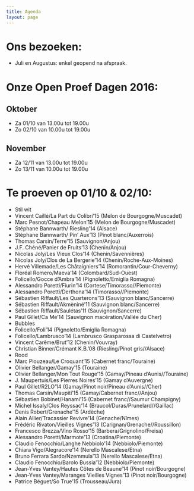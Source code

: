 ```yaml
---
title: Agenda
layout: page
---
```


Ons bezoeken:
============
* Juli en Augustus: enkel geopend na afspraak.

Onze Open Proef Dagen 2016:
===========================

Oktober
-------
* Za 01/10 van 13.00u tot 19.00u
* Zo 02/10 van 10.00u tot 19.00u

November
--------
* Za 12/11 van 13.00u tot 19.00u
* Zo 13/11 van 10.00u tot 19.00u

Te proeven op 01/10 & 02/10:
============================
* Stil wit
* Vincent Caillé/La Part du Colibri’15 (Melon de Bourgogne/Muscadet)
* Marc Pesnot/Chapeau Melon’15 (Melon de Bourgogne/Muscadet)
* Stéphane Bannwarth/ Riesling’14 (Alsace)
* Stéphane Bannwarth/ Pin’ Aux’13 (Pinot blanc/Auxerrois)
* Thomas Carsin/Terre’15 (Sauvignon/Anjou)
* J.F. Chéné/Panier de Fruits’13 (Chenin/Anjou)
* Nicolas Joly/Les Vieux Clos’14 (Chenin/Savennières)
* Nicolas Joly/Clos de La Bergerie’14 (Chenin/Roche-Aux-Moines)
* Hervé Villemade/Les Châtaigniers’14 (Romorantin/Cour-Cheverny)
* Floréal Romero/Maeva’14 (Colombard/Sud-Ouest)
* Folicello/Gocce d’Ambra’14 (Pignoletto/Emiglia Romagna)
* Alessandro Poretti/Fiurin’14 (Cortese/Timorasso//Piemonte)
* Alessandro Poretti/Derthona’14 (Timorasso//Piemonte)
* Sébastien Riffault/Les Quarterons’13 (Sauvignon blanc/Sancerre)
* Sébastien Riffault/Akmèniné’11 (Sauvignon blanc/Sancerre)
* Sébastien Riffault/Saulétas’11 (Sauvignon/Sancerre)
* Paul Gillet/Ca Me’14 (Sauvignon macération/Vallée du Cher)
* Bubbles
* Folicello/Foli’14 (Pignoletto/Emiglia Romagna)
* Folicello/Lambrusco’14 (Lambrusco Grasparossa di Castelvetro)
* Vincent Carême/Brut’12 (Chenin/Vouvray)
* Christian Binner/Crémant K.B.’08 (Riesling/Pinot gris//Alsace)
* Rood
* Marc Plouzeau/Le Croquant’15 (Cabernet franc/Touraine)
* Olivier Bellanger/Gamay’15 (Touraine)
* Olivier Bellanger/Mon Tout Rouge’15 (Gamay/Pineau d’Aunis//Touraine)
* J. Maupertuis/Les Pierres Noires’15 (Gamay d’Auvergne)
* Paul Gillet/R2LO’14 (Gamay/Pinot noir/Pineau d’Aunis//Cher)
* Thomas Carsin/Maupiti’15 (Gamay/Cabernet franc//Anjou)
* Sébastien Bobinet/Hanami’15 (Cabernet franc//Saumur Champigny)
* Michel Issaly/Clos Reyssac’14 (Braucol/Duras/Prunelard//Gaillac)
* Denis Robert/Grenache’15 (Ardèche)
* Alain Allier/Tracassier Revivre’14 (Genache/Nîmes)
* Frédéric Rivaton/Vieilles Vignes’13 (Carignan/Grenache//Roussillon)
* Francesco Brezza/Vino Rosso’15 (Barbera/Grignolino/Freisa)
* Alessandro Poretti/Marmote’13 (Croatina/Piemonte)
* Claudio Fenocchio/Langhe Nebbiolo’14 (Nebbiolo/Piemonte)
* Chiara Vigo/Alegracore’14 (Nerello Mascalese/Etna)
* Bruno Ferrara Sardo/Nzemmula’13 (Nerello Mascalese/Etna)
* Claudio Fenocchio/Barolo Bussia’12 (Nebbiolo/Piemonte)
* Jean-Yves Vantey/Hautes Côtes de Beaune’14 (Pinot noir/Bourgogne)
* Jean-Yves Vantey/Maranges Vieilles Vignes’13 (Pinot noir/Bourgogne)
* Patrice Béguet/So True’15 (Trousseau/Jura)


 




















